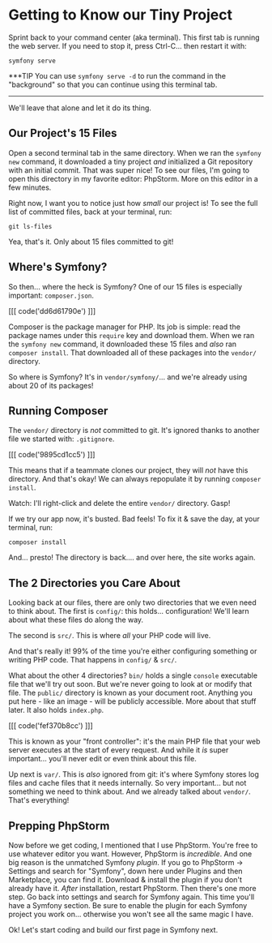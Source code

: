 # Getting to Know our Tiny Project

Sprint back to your command center (aka terminal). This first tab is running the
web server. If you need to stop it, press Ctrl-C... then restart it with:

```terminal
symfony serve
```

***TIP
You can use `symfony serve -d` to run the command in the "background" so that
you can continue using this terminal tab.
***

We'll leave that alone and let it do its thing.

## Our Project's 15 Files

Open a second terminal tab in the same directory. When we ran the `symfony new`
command, it downloaded a tiny project *and* initialized a Git repository with
an initial commit. That was super nice! To see our files, I'm going to open this
directory in my favorite editor: PhpStorm. More on this editor in a few minutes.

Right now, I want you to notice just how *small* our project is! To see the full
list of committed files, back at your terminal, run:

```terminal
git ls-files
```

Yea, that's it. Only about 15 files committed to git!

## Where's Symfony?

So then... where the heck is Symfony? One of our 15 files is especially important:
`composer.json`. 

[[[ code('dd6d61790e') ]]]

Composer is the package manager for PHP. Its job is simple: read
the package names under this `require` key and download them. When we ran the
`symfony new` command, it downloaded these 15 files and *also* ran `composer install`.
That downloaded all of these packages into the `vendor/` directory.

So where is Symfony? It's in `vendor/symfony/`... and we're already using about
20 of its packages!

## Running Composer

The `vendor/` directory is *not* committed to git. It's ignored thanks to another
file we started with: `.gitignore`. 

[[[ code('9895cd1cc5') ]]]

This means that if a teammate clones our project, they will *not* have this directory. 
And that's okay! We can always repopulate it by running `composer install`.

Watch: I'll right-click and delete the entire `vendor/` directory. Gasp!

If we try our app now, it's busted. Bad feels! To fix it & save the day, at
your terminal,
run:

```terminal
composer install
```

And... presto! The directory is back.... and over here, the site works again.

## The 2 Directories you Care About

Looking back at our files, there are only two directories that we even need
to think about. The first is `config/`: this holds... configuration! We'll
learn about what these files do along the way.

The second is `src/`. This is where *all* your PHP code will live.

And that's really it! 99% of the time you're either configuring something or writing
PHP code. That happens in `config/` & `src/`.

What about the other 4 directories? `bin/` holds a single `console` executable
file that we'll try out soon. But we're never going to look at or modify that file.
The `public/` directory is known as your document root. Anything you put here - like
an image - will be publicly accessible. More about that stuff later.
It also holds `index.php`. 

[[[ code('fef370b8cc') ]]]

This is known as your "front controller": it's the main
PHP file that your web server executes at the start of every request. And while it
*is* super important... you'll never edit or even think about this file.

Up next is `var/`. This is *also* ignored from git: it's where
Symfony stores log files and cache files that it needs internally. So very important...
but not something we need to think about. And we already talked about `vendor/`.
That's everything!

## Prepping PhpStorm

Now before we get coding, I mentioned that I use PhpStorm. You're free to use whatever
editor you want. However, PhpStorm is *incredible*. And one big reason is the
unmatched Symfony *plugin*. If you go to PhpStorm -> Settings and search
for "Symfony", down here under Plugins and then Marketplace, you can find
it. Download & install the plugin if you don't already have it. *After*
installation, restart PhpStorm. Then there's one more step. Go back into settings
and search for Symfony again. This time you'll have a Symfony section. Be sure
to enable the plugin for each Symfony project you work on... otherwise you won't
see all the same magic I have.

Ok! Let's start coding and build our first page in Symfony next.
